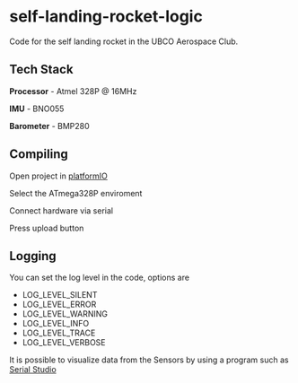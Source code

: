 # self-landing-rocket-logic
Code for the self landing rocket in the UBCO Aerospace Club.

## Tech Stack
**Processor** - Atmel 328P @ 16MHz

**IMU** - BNO055

**Barometer** - BMP280

## Compiling

Open project in [platformIO](https://platformio.org/)

Select the ATmega328P enviroment

Connect hardware via serial

Press upload button 

## Logging

You can set the log level in the code, options are 

* LOG_LEVEL_SILENT  
* LOG_LEVEL_ERROR   
* LOG_LEVEL_WARNING 
* LOG_LEVEL_INFO    
* LOG_LEVEL_TRACE   
* LOG_LEVEL_VERBOSE 

It is possible to visualize data from the Sensors by using a program such as [Serial Studio](https://github.com/Serial-Studio/Serial-Studio)

